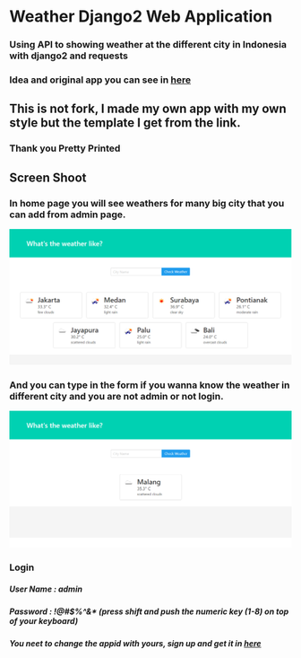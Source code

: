 # Weather Django2 Web Application
### Using API to showing weather at the different city in Indonesia with django2 and requests
### Idea and original app you can see in <a href ='https://www.youtube.com/watch?v=v7xjdXWZafY'>here</a> 
## This is not fork, I made my own app with my own style but the template I get from the link.
### Thank you Pretty Printed

## Screen Shoot
### In home page you will see weathers for many big city that you can add from admin page.
<img src='https://github.com/djefry/the_weather/blob/master/doc/weather1.png?raw=true'>

### And you can type in the form if you wanna know the weather in different city and you are not admin or not login.
<img src='https://github.com/djefry/the_weather/blob/master/doc/weather2.png?raw=true'>

### Login
##### User Name : admin
##### Password  : !@#$%^&* (press shift and push the numeric key (1-8) on top of your keyboard)
##### You neet to change the appid with yours, sign up and get it in <a href='https://home.openweathermap.org/users/sign_up'>here</a>
